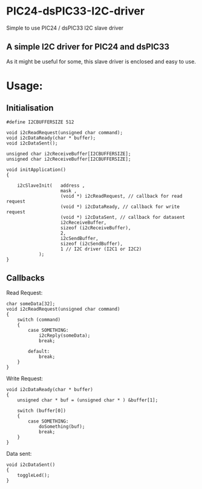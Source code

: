 
# PIC24-dsPIC33-I2C-driver
Simple to use PIC24 / dsPIC33 I2C slave driver

## A simple I2C driver for PIC24 and dsPIC33
As it might be useful for some, this slave driver is enclosed and easy to use.

# Usage:
## Initialisation

    #define I2CBUFFERSIZE 512
    
    void i2cReadRequest(unsigned char command);
    void i2cDataReady(char * buffer);
    void i2cDataSent();
    
    unsigned char i2cReceiveBuffer[I2CBUFFERSIZE];
    unsigned char i2cReceiveBuffer[I2CBUFFERSIZE];

    void initApplication()
	{
    
	    i2cSlaveInit(   address , 
	                    mask , 
	                    (void *) i2cReadRequest, // callback for read request
	                    (void *) i2cDataReady, // callback for write request
	                    (void *) i2cDataSent, // callback for datasent
	                    i2cReceiveBuffer, 
	                    sizeof (i2cReceiveBuffer), 
	                    2, 
	                    i2cSendBuffer, 
	                    sizeof (i2cSendBuffer), 
	                    1 // I2C driver (I2C1 or I2C2)
	            );
	}

## Callbacks

Read Request:

    char someData[32];
    void i2cReadRequest(unsigned char command)
    {    
        switch (command)
        {
            case SOMETHING:
                i2cReply(someData);
                break;
    
            default:
                break;
        }
    }

Write Request:

    void i2cDataReady(char * buffer)
    {
        unsigned char * buf = (unsigned char * ) &buffer[1];
    
        switch (buffer[0])
        {
            case SOMETHING:
                doSomething(buf);
                break;
        }
    }

Data sent:

    void i2cDataSent()
    {
        toggleLed();
    }
